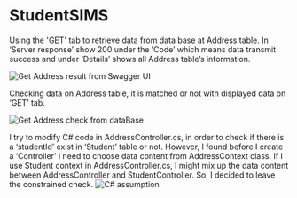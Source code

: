 # StudentSIMS

Using the 'GET' tab to retrieve data from data base at Address table. In ‘Server response’ show 200 under the ‘Code’ which means data transmit success and under ‘Details’ shows all Address table’s information. 

![Get Address result from Swagger UI](https://user-images.githubusercontent.com/63832090/88160839-53eb9c80-cc63-11ea-8cdf-7e213ef600ed.JPG)


Checking data on Address table, it is matched or not with displayed data on ‘GET’ tab.

![Get Address check from dataBase](https://user-images.githubusercontent.com/63832090/88163074-408e0080-cc66-11ea-9266-766a406bf628.JPG)




I try to modify C# code in AddressController.cs, in order to check if there is a ‘studentId’ exist in ‘Student’ table or not. However, I found before I create a ‘Controller’ I need to choose data content from AddressContext class. If I use Student context in AddressController.cs, I might mix up the data content between AddressController and StudentController. So, I decided to leave the constrained check. 
![C# assumption](https://user-images.githubusercontent.com/63832090/88166353-3c181680-cc6b-11ea-8779-61c4269a312e.JPG)


